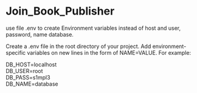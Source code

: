 # Join_Book_Publisher
use file .env to create Environment variables instead of host and user, password, name database.

Create a .env file in the root directory of your project. Add environment-specific variables on
new lines in the form of NAME=VALUE. For example:

DB_HOST=localhost     
DB_USER=root        
DB_PASS=s1mpl3   
DB_NAME=database  
